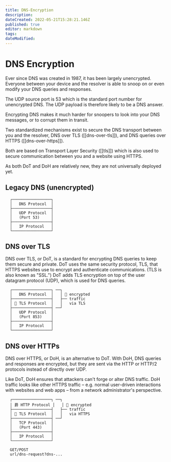 ```yaml
---
title: DNS-Encryption
description: 
dateCreated: 2022-05-21T15:28:21.146Z
published: true
editor: markdown
tags: 
dateModified: 
---
```

# DNS Encryption
Ever since DNS was created in 1987, it has been largely unencrypted. Everyone between your device and the resolver is able to snoop on or even modify your DNS queries and responses.

The UDP source port is 53 which is the standard port number for unencrypted DNS. The UDP payload is therefore likely to be a DNS answer.

Encrypting DNS makes it much harder for snoopers to look into your DNS messages, or to corrupt them in transit.

Two standardized mechanisms exist to secure the DNS transport between you and the resolver, DNS over TLS ([[dns-over-tls]]), and DNS queries over HTTPS ([[dns-over-https]]).

Both are based on Transport Layer Security ([[tls]]) which is also used to secure communication between you and a website using HTTPS.

As both DoT and DoH are relatively new, they are not universally deployed yet.

## Legacy DNS (unencrypted)
```
  ┌─────────────────┐
  │   DNS Protocol  │
  ├─────────────────┤
  │   UDP Protocol  │
  │   (Port 53)     │
  ├─────────────────┤
  │   IP Protocol   │
  └─────────────────┘
```

## DNS over TLS
DNS over TLS, or DoT, is a standard for encrypting DNS queries to keep them secure and private. DoT uses the same security protocol, TLS, that HTTPS websites use to encrypt and authenticate communications. (TLS is also known as "SSL.") DoT adds TLS encryption on top of the user datagram protocol (UDP), which is used for DNS queries.

```
  ┌─────────────────┐ ──┐
  │   DNS Protocol  │   │  encrypted
  ├─────────────────┤   ├── traffic
  │  TLS Protocol  │   │   via TLS
  ├─────────────────┤ ──┘
  │   UDP Protocol  │
  │   (Port 853)    │
  ├─────────────────┤
  │   IP Protocol   │
  └─────────────────┘
```

## DNS over HTTPs
DNS over HTTPS, or DoH, is an alternative to DoT. With DoH, DNS queries and responses are encrypted, but they are sent via the HTTP or HTTP/2 protocols instead of directly over UDP. 

Like DoT, DoH ensures that attackers can't forge or alter DNS traffic. DoH traffic looks like other HTTPS traffic – e.g. normal user-driven interactions with websites and web apps – from a network administrator's perspective.

```
  ┌─────────────────┐ ──┐
  │ 爵 HTTP Protocol │   │  encrypted
  ├─────────────────┤   ├── traffic
  │  TLS Protocol  │   │   via HTTPS
  ├─────────────────┤ ──┘
  │   TCP Protocol  │
  │   (Port 443)    │
  ├─────────────────┤
  │   IP Protocol   │
  └─────────────────┘

  GET/POST
  url/dns-request?dns-...
```